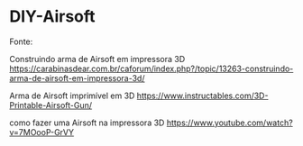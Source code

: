 # DIY-Airsoft


Fonte:

Construindo arma de Airsoft em impressora 3D
https://carabinasdear.com.br/caforum/index.php?/topic/13263-construindo-arma-de-airsoft-em-impressora-3d/

Arma de Airsoft imprimível em 3D
https://www.instructables.com/3D-Printable-Airsoft-Gun/

como fazer uma Airsoft na impressora 3D
https://www.youtube.com/watch?v=7MOooP-GrVY
